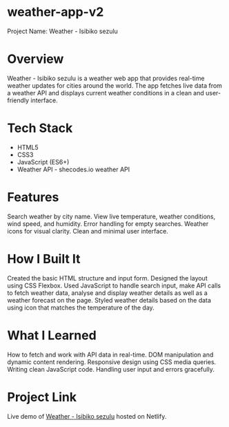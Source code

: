 # weather-app-v2

Project Name: Weather - Isibiko sezulu

# Overview

Weather - Isibiko sezulu is a weather web app that provides real-time weather updates for cities around the world. The app fetches live data from a weather API and displays current weather conditions in a clean and user-friendly interface.

# Tech Stack

<ul>
<li>HTML5</li>
<li>CSS3</li>
<li>JavaScript (ES6+)</li>
<li>Weather API - shecodes.io weather API</li>
</ul>

# Features

Search weather by city name.
View live temperature, weather conditions, wind speed, and humidity.
Error handling for empty searches.
Weather icons for visual clarity.
Clean and minimal user interface.

# How I Built It

Created the basic HTML structure and input form.
Designed the layout using CSS Flexbox.
Used JavaScript to handle search input, make API calls to fetch weather data, analyse and display
weather details as well as a weather forecast on the page.
Styled weather details based on the data using icon that matches the temperature of the day.

# What I Learned

How to fetch and work with API data in real-time.
DOM manipulation and dynamic content rendering.
Responsive design using CSS media queries.
Writing clean JavaScript code.
Handling user input and errors gracefully.

# Project Link

Live demo of <a href="https://weatherisibikosezulu.netlify.app/" target="_blank">Weather - Isibiko sezulu</a> hosted on Netlify.
